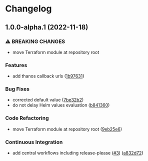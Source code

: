 # Changelog

## 1.0.0-alpha.1 (2022-11-18)


### ⚠ BREAKING CHANGES

* move Terraform module at repository root

### Features

* add thanos callback urls ([1b97631](https://github.com/camptocamp/devops-stack-module-oidc-aws-cognito/commit/1b976314bce4e9647b5dfdf99dd08f8f839df5df))


### Bug Fixes

* corrected default value ([7be32b2](https://github.com/camptocamp/devops-stack-module-oidc-aws-cognito/commit/7be32b2480cd5e7b52bf086950abc5b779347c2e))
* do not delay Helm values evaluation ([b841360](https://github.com/camptocamp/devops-stack-module-oidc-aws-cognito/commit/b84136003a9e6eb74e6b23bfc0ec7063734dd976))


### Code Refactoring

* move Terraform module at repository root ([9eb25e6](https://github.com/camptocamp/devops-stack-module-oidc-aws-cognito/commit/9eb25e6ae8104984d851a88a6aedf89fedd1100e))


### Continuous Integration

* add central workflows including release-please ([#3](https://github.com/camptocamp/devops-stack-module-oidc-aws-cognito/issues/3)) ([a832d72](https://github.com/camptocamp/devops-stack-module-oidc-aws-cognito/commit/a832d72e6bca2c53a02114fc108e3b6b9f337bbc))
